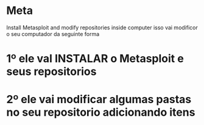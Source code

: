 # Meta
Install Metasploit and modify repositories inside computer 
 isso vai modificor o seu computador da seguinte forma 
 # 1º ele vaI INSTALAR o Metasploit e seus repositorios 
 # 2º ele vai modificar algumas pastas no seu repositorio adicionando itens 
